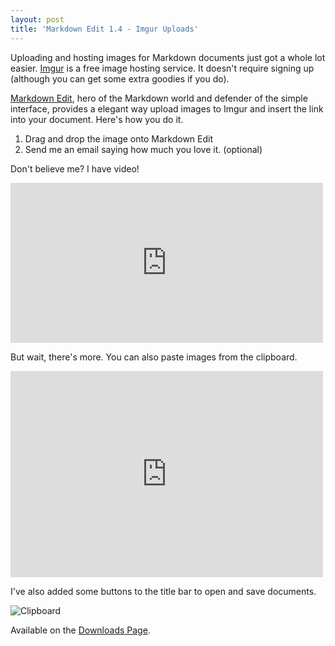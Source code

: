 ```yaml
---
layout: post  
title: 'Markdown Edit 1.4 - Imgur Uploads'
---
```

Uploading and hosting images for Markdown documents just got a whole lot easier. [Imgur](http://imgur.com) is a free image hosting service. It doesn't require signing up (although you can get some extra goodies if you do).

[Markdown Edit](http://mike-ward.net/markdownedit), hero of the Markdown world and defender of the simple interface, provides a elegant way upload images to Imgur and insert the link into your document. Here's how you do it.

1. Drag and drop the image onto Markdown Edit
2. Send me an email saying how much you love it. (optional)

Don't believe me? I have video!

<iframe src="https://player.vimeo.com/video/123839969" width="500" height="256" frameborder="0" webkitallowfullscreen mozallowfullscreen allowfullscreen></iframe>

But wait, there's more. You can also paste images from the clipboard.

<iframe src="https://player.vimeo.com/video/123839970" width="500" height="330" frameborder="0" webkitallowfullscreen mozallowfullscreen allowfullscreen></iframe>

I've also added some buttons to the title bar to open and save documents.

![Clipboard](http://i.imgur.com/7DrzAVo.png)

Available on the [Downloads Page](http://mike-ward.net/downloads).